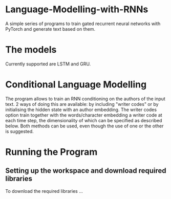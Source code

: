 # Language-Modelling-with-RNNs
A simple series of programs to train gated recurrent neural networks with PyTorch and generate text based on them.

# The models
Currently supported are LSTM and GRU.

# Conditional Language Modelling
The program allows to train an RNN conditioning on the authors of the input text. 2 ways of doing this are available: by including "writer codes" or by initialising the hidden state with an author embedding. The writer codes option train together with the words/character embedding a writer code at each time step, the dimensionality of which can be specified as described below. Both methods can be used, even though the use of one or the other is suggested.

# Running the Program
## Setting up the workspace and download required libraries

To download the required libraries ... 
